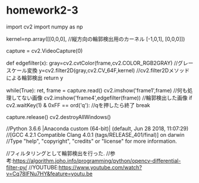 # homework2-3

import cv2
import numpy as np

kernel=np.array([[0,0,0], //縦方向の輪郭検出用のカーネル
                 [-1,0,1],
                 [0,0,0]])

capture = cv2.VideoCapture(0)

def edgefilter(x):
    gray=cv2.cvtColor(frame,cv2.COLOR_RGB2GRAY) //グレースケール変換
    y=cv2.filter2D(gray,cv2.CV_64F,kernel)  //cv2.filter2Dメソッドによる輪郭検出
    return y

while(True):
    ret, frame = capture.read()
    cv2.imshow('frame1',frame)  //何も処理してない画像
    cv2.imshow('frame4',edgefilter(frame))  //輪郭検出した画像
    if cv2.waitKey(1) & 0xFF == ord('q'): //qを押したら終了
        break

capture.release()
cv2.destroyAllWindows()





//Python 3.6.6 |Anaconda custom (64-bit)| (default, Jun 28 2018, 11:07:29) 
//[GCC 4.2.1 Compatible Clang 4.0.1 (tags/RELEASE_401/final)] on darwin
//Type "help", "copyright", "credits" or "license" for more information.


//フィルタリングとして輪郭検出を行った.
//参考:https://algorithm.joho.info/programming/python/opencv-differential-filter-py/
//YOUTUBE:https://www.youtube.com/watch?v=Cq78IFNu7HY&feature=youtu.be
